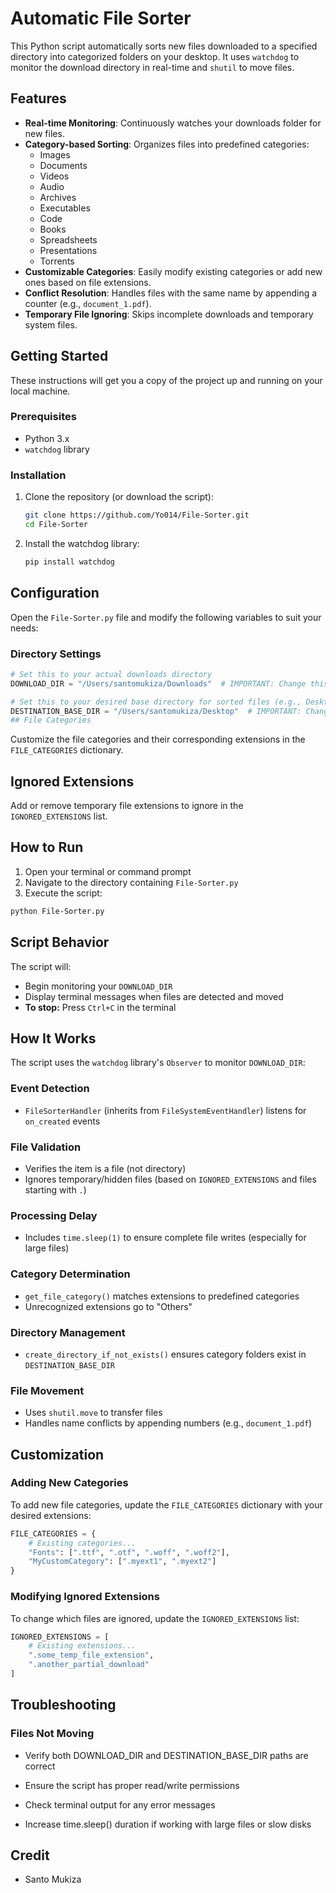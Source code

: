 # Automatic File Sorter

This Python script automatically sorts new files downloaded to a specified directory into categorized folders on your desktop. It uses `watchdog` to monitor the download directory in real-time and `shutil` to move files.

## Features

- **Real-time Monitoring**: Continuously watches your downloads folder for new files.
- **Category-based Sorting**: Organizes files into predefined categories:
  - Images
  - Documents
  - Videos
  - Audio
  - Archives
  - Executables
  - Code
  - Books
  - Spreadsheets
  - Presentations
  - Torrents
- **Customizable Categories**: Easily modify existing categories or add new ones based on file extensions.
- **Conflict Resolution**: Handles files with the same name by appending a counter (e.g., `document_1.pdf`).
- **Temporary File Ignoring**: Skips incomplete downloads and temporary system files.

## Getting Started

These instructions will get you a copy of the project up and running on your local machine.

### Prerequisites

- Python 3.x
- `watchdog` library

### Installation

1. Clone the repository (or download the script):
   ```bash
   git clone https://github.com/Yo014/File-Sorter.git
   cd File-Sorter
2. Install the watchdog library:
    ```bash
    pip install watchdog

## Configuration

Open the `File-Sorter.py` file and modify the following variables to suit your needs:

### Directory Settings

```python
# Set this to your actual downloads directory
DOWNLOAD_DIR = "/Users/santomukiza/Downloads"  # IMPORTANT: Change this path

# Set this to your desired base directory for sorted files (e.g., Desktop)
DESTINATION_BASE_DIR = "/Users/santomukiza/Desktop"  # IMPORTANT: Change this path
## File Categories
```
Customize the file categories and their corresponding extensions in the `FILE_CATEGORIES` dictionary.

## Ignored Extensions
Add or remove temporary file extensions to ignore in the `IGNORED_EXTENSIONS` list.

## How to Run
1. Open your terminal or command prompt
2. Navigate to the directory containing `File-Sorter.py`
3. Execute the script:
```bash
python File-Sorter.py
```
## Script Behavior

The script will:
- Begin monitoring your `DOWNLOAD_DIR`
- Display terminal messages when files are detected and moved
- **To stop:** Press `Ctrl+C` in the terminal

## How It Works

The script uses the `watchdog` library's `Observer` to monitor `DOWNLOAD_DIR`:

### Event Detection
- `FileSorterHandler` (inherits from `FileSystemEventHandler`) listens for `on_created` events

### File Validation
- Verifies the item is a file (not directory)
- Ignores temporary/hidden files (based on `IGNORED_EXTENSIONS` and files starting with `.`)

### Processing Delay
- Includes `time.sleep(1)` to ensure complete file writes (especially for large files)

### Category Determination
- `get_file_category()` matches extensions to predefined categories
- Unrecognized extensions go to "Others"

### Directory Management
- `create_directory_if_not_exists()` ensures category folders exist in `DESTINATION_BASE_DIR`

### File Movement
- Uses `shutil.move` to transfer files
- Handles name conflicts by appending numbers (e.g., `document_1.pdf`)

## Customization

### Adding New Categories
To add new file categories, update the `FILE_CATEGORIES` dictionary with your desired extensions:

```python
FILE_CATEGORIES = {
    # Existing categories...
    "Fonts": [".ttf", ".otf", ".woff", ".woff2"],
    "MyCustomCategory": [".myext1", ".myext2"]
}
```
### Modifying Ignored Extensions
To change which files are ignored, update the `IGNORED_EXTENSIONS` list:
```python
IGNORED_EXTENSIONS = [
    # Existing extensions...
    ".some_temp_file_extension", 
    ".another_partial_download"
]
```
## Troubleshooting
### Files Not Moving
- Verify both DOWNLOAD_DIR and DESTINATION_BASE_DIR paths are correct

- Ensure the script has proper read/write permissions

- Check terminal output for any error messages

- Increase time.sleep() duration if working with large files or slow disks

## Credit
-  Santo Mukiza


